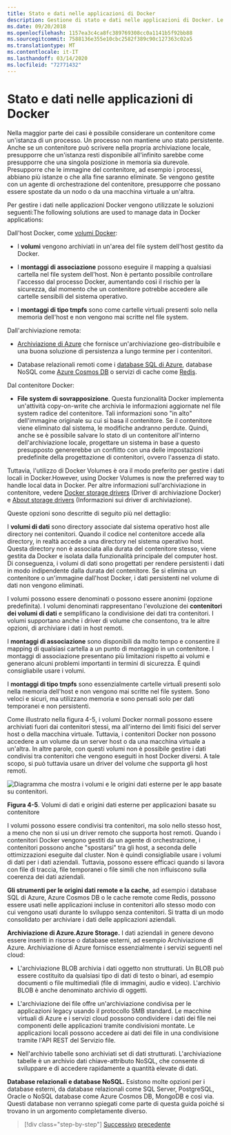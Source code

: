 ```yaml
---
title: Stato e dati nelle applicazioni di Docker
description: Gestione di stato e dati nelle applicazioni di Docker. Le istanze dei microservizi sono espandibili, ma I DATI NON LO SONO.Informazioni su come gestire questo aspetto con i microservizi.
ms.date: 09/20/2018
ms.openlocfilehash: 1157ea3c4ca8fc389769308cc0a1141b5f92bb88
ms.sourcegitcommit: 7588136e355e10cbc2582f389c90c127363c02a5
ms.translationtype: MT
ms.contentlocale: it-IT
ms.lasthandoff: 03/14/2020
ms.locfileid: "72771432"
---
```

# <a name="state-and-data-in-docker-applications"></a>Stato e dati nelle applicazioni di Docker

Nella maggior parte dei casi è possibile considerare un contenitore come un'istanza di un processo. Un processo non mantiene uno stato persistente. Anche se un contenitore può scrivere nella propria archiviazione locale, presupporre che un'istanza resti disponibile all'infinito sarebbe come presupporre che una singola posizione in memoria sia durevole. Presupporre che le immagine del contenitore, ad esempio i processi, abbiano più istanze o che alla fine saranno eliminate. Se vengono gestite con un agente di orchestrazione del contenitore, presupporre che possano essere spostate da un nodo o da una macchina virtuale a un'altra.

Per gestire i dati nelle applicazioni Docker vengono utilizzate le soluzioni seguenti:The following solutions are used to manage data in Docker applications:

Dall'host Docker, come [volumi Docker](https://docs.docker.com/engine/admin/volumes/):

- I **volumi** vengono archiviati in un'area del file system dell'host gestito da Docker.

- I **montaggi di associazione** possono eseguire il mapping a qualsiasi cartella nel file system dell'host. Non è pertanto possibile controllare l'accesso dal processo Docker, aumentando così il rischio per la sicurezza, dal momento che un contenitore potrebbe accedere alle cartelle sensibili del sistema operativo.

- I **montaggi di tipo tmpfs** sono come cartelle virtuali presenti solo nella memoria dell'host e non vengono mai scritte nel file system.

Dall'archiviazione remota:

- [Archiviazione di Azure](https://azure.microsoft.com/documentation/services/storage/) che fornisce un'archiviazione geo-distribuibile e una buona soluzione di persistenza a lungo termine per i contenitori.

- Database relazionali remoti come i [database SQL di Azure](https://azure.microsoft.com/services/sql-database/), database NoSQL come [Azure Cosmos DB](https://docs.microsoft.com/azure/cosmos-db/introduction) o servizi di cache come [Redis](https://redis.io/).

Dal contenitore Docker:

- **File system di sovrapposizione**. Questa funzionalità Docker implementa un'attività copy-on-write che archivia le informazioni aggiornate nel file system radice del contenitore. Tali informazioni sono "in alto" dell'immagine originale su cui si basa il contenitore. Se il contenitore viene eliminato dal sistema, le modifiche andranno perdute. Quindi, anche se è possibile salvare lo stato di un contenitore all'interno dell'archiviazione locale, progettare un sistema in base a questo presupposto genererebbe un conflitto con una delle impostazioni predefinite della progettazione di contenitori, ovvero l'assenza di stato.

Tuttavia, l'utilizzo di Docker Volumes è ora il modo preferito per gestire i dati locali in Docker.However, using Docker Volumes is now the preferred way to handle local data in Docker. Per altre informazioni sull'archiviazione in contenitore, vedere [Docker storage drivers](https://docs.docker.com/storage/storagedriver/select-storage-driver/) (Driver di archiviazione Docker) e [About storage drivers](https://docs.docker.com/storage/storagedriver/) (Informazioni sui driver di archiviazione).

Queste opzioni sono descritte di seguito più nel dettaglio:

I **volumi di dati** sono directory associate dal sistema operativo host alle directory nei contenitori. Quando il codice nel contenitore accede alla directory, in realtà accede a una directory nel sistema operativo host. Questa directory non è associata alla durata del contenitore stesso, viene gestita da Docker e isolata dalla funzionalità principale del computer host. Di conseguenza, i volumi di dati sono progettati per rendere persistenti i dati in modo indipendente dalla durata del contenitore. Se si elimina un contenitore o un'immagine dall'host Docker, i dati persistenti nel volume di dati non vengono eliminati.

I volumi possono essere denominati o possono essere anonimi (opzione predefinita). I volumi denominati rappresentano l'evoluzione dei **contenitori dei volumi di dati** e semplificano la condivisione dei dati tra contenitori. I volumi supportano anche i driver di volume che consentono, tra le altre opzioni, di archiviare i dati in host remoti.

I **montaggi di associazione** sono disponibili da molto tempo e consentire il mapping di qualsiasi cartella a un punto di montaggio in un contenitore. I montaggi di associazione presentano più limitazioni rispetto ai volumi e generano alcuni problemi importanti in termini di sicurezza. È quindi consigliabile usare i volumi.

I **montaggi di tipo tmpfs** sono essenzialmente cartelle virtuali presenti solo nella memoria dell'host e non vengono mai scritte nel file system. Sono veloci e sicuri, ma utilizzano memoria e sono pensati solo per dati temporanei e non persistenti.

Come illustrato nella figura 4-5, i volumi Docker normali possono essere archiviati fuori dai contenitori stessi, ma all'interno dei limiti fisici del server host o della macchina virtuale. Tuttavia, i contenitori Docker non possono accedere a un volume da un server host o da una macchina virtuale a un'altra. In altre parole, con questi volumi non è possibile gestire i dati condivisi tra contenitori che vengono eseguiti in host Docker diversi. A tale scopo, si può tuttavia usare un driver del volume che supporta gli host remoti.

![Diagramma che mostra i volumi e le origini dati esterne per le app basate su contenitori.](./media/docker-application-state-data/volumes-external-data-sources.png)

**Figura 4-5**. Volumi di dati e origini dati esterne per applicazioni basate su contenitore

I volumi possono essere condivisi tra contenitori, ma solo nello stesso host, a meno che non si usi un driver remoto che supporta host remoti. Quando i contenitori Docker vengono gestiti da un agente di orchestrazione, i contenitori possono anche "spostarsi" tra gli host, a seconda delle ottimizzazioni eseguite dal cluster. Non è quindi consigliabile usare i volumi di dati per i dati aziendali. Tuttavia, possono essere efficaci quando si lavora con file di traccia, file temporanei o file simili che non influiscono sulla coerenza dei dati aziendali.

**Gli strumenti per le origini dati remote e la cache**, ad esempio i database SQL di Azure, Azure Cosmos DB o le cache remote come Redis, possono essere usati nelle applicazioni incluse in contenitori allo stesso modo con cui vengono usati durante lo sviluppo senza contenitori. Si tratta di un modo consolidato per archiviare i dati delle applicazioni aziendali.

**Archiviazione di Azure.Azure Storage.** I dati aziendali in genere devono essere inseriti in risorse o database esterni, ad esempio Archiviazione di Azure. Archiviazione di Azure fornisce essenzialmente i servizi seguenti nel cloud:

- L'archiviazione BLOB archivia i dati oggetto non strutturati. Un BLOB può essere costituito da qualsiasi tipo di dati di testo o binari, ad esempio documenti o file multimediali (file di immagini, audio e video). L'archivio BLOB è anche denominato archivio di oggetti.

- L'archiviazione dei file offre un'archiviazione condivisa per le applicazioni legacy usando il protocollo SMB standard. Le macchine virtuali di Azure e i servizi cloud possono condividere i dati dei file nei componenti delle applicazioni tramite condivisioni montate. Le applicazioni locali possono accedere ai dati dei file in una condivisione tramite l'API REST del Servizio file.

- Nell'archivio tabelle sono archiviati set di dati strutturati. L'archiviazione tabelle è un archivio dati chiave-attributo NoSQL, che consente di sviluppare e di accedere rapidamente a quantità elevate di dati.

**Database relazionali e database NoSQL.** Esistono molte opzioni per i database esterni, da database relazionali come SQL Server, PostgreSQL, Oracle o NoSQL database come Azure Cosmos DB, MongoDB e così via. Questi database non verranno spiegati come parte di questa guida poiché si trovano in un argomento completamente diverso.

>[!div class="step-by-step"]
>[Successivo](containerize-monolithic-applications.md)
>[precedente](service-oriented-architecture.md)
